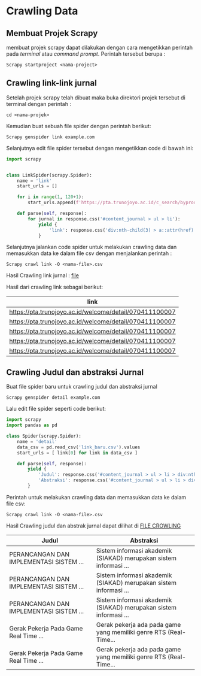 # Crawling Data

## Membuat Projek Scrapy

membuat projek scrapy dapat dilakukan dengan cara mengetikkan perintah pada _terminal_ atau _command prompt_. Perintah tersebut berupa :

```
Scrapy startproject <nama-project>
```

## Crawling link-link jurnal

Setelah projek scrapy telah dibuat maka buka direktori projek tersebut di terminal dengan perintah :

```
cd <nama-projek>
```

Kemudian buat sebuah file spider dengan perintah berikut:

```
Scrapy genspider link example.com
```

Selanjutnya edit file spider tersebut dengan mengetikkan code di bawah ini:

```python
import scrapy


class LinkSpider(scrapy.Spider):
    name = 'link'
    start_urls = []

    for i in range(1, 120+1):
        start_urls.append(f'https://pta.trunojoyo.ac.id/c_search/byprod/10/{i}')

    def parse(self, response):
        for jurnal in response.css('#content_journal > ul > li'):
            yield {
                'link': response.css('div:nth-child(3) > a::attr(href)').get(),
            }
```

Selanjutnya jalankan code spider untuk melakukan crawling data dan memasukkan data ke dalam file csv dengan menjalankan perintah :

```
Scrapy crawl link -O <nama-file>.csv
```

Hasil Crawling link jurnal : [file](https://github.com/egi-190137/topic-modelling-sklearn/blob/main/contents/link.csv)

Hasil dari crawling link sebagai berikut:

|link |
|------------------------------------------------------------------------------------------------------------------------|
|https://pta.trunojoyo.ac.id/welcome/detail/070411100007 |
|https://pta.trunojoyo.ac.id/welcome/detail/070411100007 |
|https://pta.trunojoyo.ac.id/welcome/detail/070411100007 |
|https://pta.trunojoyo.ac.id/welcome/detail/070411100007 |
|https://pta.trunojoyo.ac.id/welcome/detail/070411100007 |

## Crawling Judul dan abstraksi Jurnal

Buat file spider baru untuk crawling judul dan abstraksi jurnal

```
Scrapy genspider detail example.com
```

Lalu edit file spider seperti code berikut:

```python
import scrapy
import pandas as pd

class Spider(scrapy.Spider):
    name = 'detail'
    data_csv = pd.read_csv('link_baru.csv').values
    start_urls = [ link[0] for link in data_csv ]

    def parse(self, response):
        yield {
            'Judul': response.css('#content_journal > ul > li > div:nth-child(2) > a::text').extract(),
            'Abstraksi': response.css('#content_journal > ul > li > div:nth-child(4) > div:nth-child(2) > p::text').extract(),
        }
```

Perintah untuk melakukan crawling data dan memasukkan data ke dalam file csv:

```
Scrapy crawl link -O <nama-file>.csv
```

Hasil Crawling judul dan abstrak jurnal dapat dilihat di [FILE CROWLING](https://github.com/nur-aris07/tugas-ppw/tree/main/content/craw-web.csv)

| Judul                                   | Abstraksi                                                         |
| --------------------------------------- | ----------------------------------------------------------------- |
| PERANCANGAN DAN IMPLEMENTASI SISTEM ... | Sistem informasi akademik (SIAKAD) merupakan sistem informasi ... |
| PERANCANGAN DAN IMPLEMENTASI SISTEM ... | Sistem informasi akademik (SIAKAD) merupakan sistem informasi ... |
| PERANCANGAN DAN IMPLEMENTASI SISTEM ... | Sistem informasi akademik (SIAKAD) merupakan sistem informasi ... |
| Gerak Pekerja Pada Game Real Time ...   | Gerak pekerja ada pada game yang memiliki genre RTS (Real-Time... |
| Gerak Pekerja Pada Game Real Time ...   | Gerak pekerja ada pada game yang memiliki genre RTS (Real-Time... |
